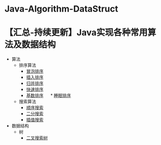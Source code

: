 # Java-Algorithm-DataStruct
【汇总-持续更新】Java实现各种常用算法及数据结构
====
* 算法
   * 排序算法
      * [冒泡排序](https://github.com/zhenweiyu/Java-Algorithm-DataStruct/blob/master/core/algorithm/sort/BubbleSort.java)
      * [插入排序](https://github.com/zhenweiyu/Java-Algorithm-DataStruct/blob/master/core/algorithm/sort/InsertSort.java)
      * [归并排序](https://github.com/zhenweiyu/Java-Algorithm-DataStruct/blob/master/core/algorithm/sort/MergeSort.java)
      * [快速排序](https://github.com/zhenweiyu/Java-Algorithm-DataStruct/blob/master/core/algorithm/sort/QuickSort.java)
      * [基数排序](https://github.com/zhenweiyu/Java-Algorithm-DataStruct/blob/master/core/algorithm/sort/RadixSort.java)
      * [睡眠排序](https://github.com/zhenweiyu/Java-Algorithm-DataStruct/blob/master/core/algorithm/sort/ThreadSleepSort.java)
    * 搜索算法
      * [顺序搜索](https://github.com/zhenweiyu/Java-Algorithm-DataStruct/blob/master/core/algorithm/search/SequenceSearch.java)
      * [二分搜索](https://github.com/zhenweiyu/Java-Algorithm-DataStruct/blob/master/core/algorithm/search/BinarySearch.java)
      * [插值搜索](https://github.com/zhenweiyu/Java-Algorithm-DataStruct/blob/master/core/algorithm/search/InsertValueSearch.java)
* 数据结构
    * 树
      * [二叉搜索树](https://github.com/zhenweiyu/Java-Algorithm-DataStruct/blob/master/core/datastruct/BinaryTree.java) 
